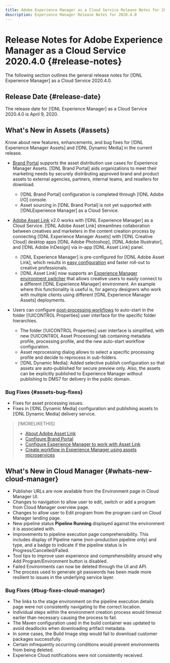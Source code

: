 ```yaml
---
title: Adobe Experience Manager as a Cloud Service Release Notes for 2020.4.0
description: Experience Manager Release Notes for 2020.4.0
---
```


# Release Notes for Adobe Experience Manager as a Cloud Service 2020.4.0 {#release-notes}

The following section outlines the general release notes for [!DNL Experience Manager] as a Cloud Service 2020.4.0.

## Release Date {#release-date}

The release date for [!DNL Experience Manager] as a Cloud Service 2020.4.0 is April 9, 2020.

## What's New in Assets {#assets}

Know about new features, enhancements, and bug fixes for [!DNL Experience Manager Assets] and [!DNL Dynamic Media] in the current release.

* [Brand Portal](https://docs.adobe.com/content/help/en/experience-manager-brand-portal/using/home.html) supports the asset distribution use cases for Experience Manager Assets. [!DNL Brand Portal] aids organizations to meet their marketing needs by securely distributing approved brand and product assets to external agencies, partners, internal teams, and resellers for download.
  * [!DNL Brand Portal] configuration is completed through [!DNL Adobe I/O] console.
  * Asset sourcing in [!DNL Brand Portal] is not yet supported with [!DNLExperience Manager] as a Cloud Service.

* [Adobe Asset Link](https://helpx.adobe.com/enterprise/using/adobe-asset-link.html) v2.0 works with [!DNL Experience Manager] as a Cloud Service. [!DNL Adobe Asset Link] streamlines collaboration between creatives and marketers in the content creation process by connecting [!DNL Experience Manager Assets] with [!DNL Creative Cloud] desktop apps [!DNL Adobe Photoshop], [!DNL Adobe Illustrator], and [!DNL Adobe InDesign] via in-app [!DNL Asset Link] panel.
  * [!DNL Experience Manager] is pre-configured for [!DNL Adobe Asset Link], which results in [easy configuration](https://helpx.adobe.com/enterprise/using/configure-aem-assets-for-asset-link.html) and faster roll-out to creative professionals.
  * [!DNL Asset Link] now supports an [Experience Manager environment switcher](https://helpx.adobe.com/enterprise/using/manage-assets-using-adobe-asset-link.html#UseAdobeAssetLink) that allows creative users to easily connect to a different [!DNL Experience Manager] environment. An example where this functionality is useful is, for agency designers who work with multiple clients using different [!DNL Experience Manager Assets] deployments.

* Users can configure [post-processing workflows](/help/assets/asset-microservices-configure-and-use.md#post-processing-workflows) to auto-start in the folder [!UICONTROL Properties] user interface for the specific folder hierarchies.
  * The folder [!UICONTROL Properties] user interface is simplified, with new [!UICONTROL Asset Processing] tab containing metadata profile, processing profile, and the new auto-start workflow configuration.
  * Asset reprocessing dialog allows to select a specific processing profile and decide to reprocess in sub-folders.
  * [!DNL Dynamic Media]: Added selective publish configuration so that assets are auto-published for secure preview only. Also, the assets can be explicitly published to Experience Manager without publishing to DMS7 for delivery in the public domain.

### Bug Fixes {#assets-bug-fixes}

* Fixes for asset processing issues.
* Fixes in [!DNL Dynamic Media] configuration and publishing assets to [!DNL Dynamic Media] delivery service.

>[!MORELIKETHIS]
>
>* [About Adobe Asset Link](https://www.adobe.com/creativecloud/business/enterprise/adobe-asset-link.html)
>* [Configure Brand Portal](https://docs.adobe.com/content/help/en/experience-manager-brand-portal/using/publish/configure-aem-assets-with-brand-portal.html)
>* [Configure Experience Manager to work with Asset Link](https://helpx.adobe.com/enterprise/using/configure-aem-assets-for-asset-link.html)
>* [Create workflow in Experience Manager using assets microservices](https://docs.adobe.com/content/help/en/experience-manager-cloud-service/assets/manage/asset-microservices-configure-and-use.html#post-processing-workflows)

## What's New in Cloud Manager {#whats-new-cloud-manager}

* Publisher URLs are now available from the Environment page in Cloud Manager UI.
* Changes to navigation to allow user to edit, switch or add a program from Cloud Manager overview page.
* Changes to allow user to Edit program from the program card on Cloud Manager landing page.
* New pipeline status **Pipeline Running** displayed against the environment it is associated with.
* Improvements to pipeline execution page comprehensibility. This includes display of Pipeline name (non-production pipeline only) and type, and a badge to indicate if the pipeline status is In Progress/Cancelled/Failed.
* Tool tips to improve user experience and comprehensibility around why Add Program/Environment button is disabled.
* Failed Environments can now be deleted through the UI and API.
* The process used to generate git passwords has been made more resilient to issues in the underlying service layer.

### Bug Fixes {#bug-fixes-cloud-manager}

* The links to the stage environment on the pipeline execution details page were not consistently navigating to the correct location.
* Individual steps within the environment creation process would timeout earlier than necessary causing the process to fail.
* The Maven configuration used in the build container was updated to avoid deadlocks when downloading artifact metadata.
* In some cases, the Build Image step would fail to download customer packages successfully.
* Certain infrequently occurring conditions would prevent environments from being deleted.
* Experience Cloud notifications were not consistently received.
